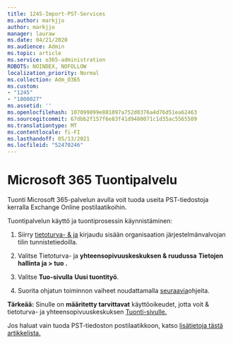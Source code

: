 ```yaml
---
title: 1245-Import-PST-Services
ms.author: markjjo
author: markjjo
manager: lauraw
ms.date: 04/21/2020
ms.audience: Admin
ms.topic: article
ms.service: o365-administration
ROBOTS: NOINDEX, NOFOLLOW
localization_priority: Normal
ms.collection: Adm_O365
ms.custom:
- "1245"
- "1800027"
ms.assetid: ''
ms.openlocfilehash: 107099899e881097a752d0376a4d76d51ea62463
ms.sourcegitcommit: 67dbb2f157f6e83f41d9480071c1d35ac5565509
ms.translationtype: MT
ms.contentlocale: fi-FI
ms.lasthandoff: 05/13/2021
ms.locfileid: "52470246"
---
```

# <a name="microsoft-365-import-service"></a>Microsoft 365 Tuontipalvelu

Tuonti Microsoft 365-palvelun avulla voit tuoda useita PST-tiedostoja kerralla Exchange Online postilaatikoihin.

Tuontipalvelun käyttö ja tuontiprosessin käynnistäminen:

1. Siirry [tietoturva- & ja](https://protection.office.com) kirjaudu sisään organisaation järjestelmänvalvojan tilin tunnistetiedoilla.

2. Valitse Tietoturva- ja **yhteensopivuuskeskuksen & ruudussa** **Tietojen hallinta ja > tuo .**

3. Valitse **Tuo-sivulla** **Uusi tuontityö**.

4. Suorita ohjatun toiminnon vaiheet noudattamalla [seuraavia](/microsoft-365/compliance/use-network-upload-to-import-pst-files.md)ohjeita.

**Tärkeää:** Sinulle on **määritetty tarvittavat** käyttöoikeudet, jotta voit & tietoturva- ja yhteensopivuuskeskuksen [Tuonti-sivulle.](/microsoft-365/security/office-365-security/use-dkim-to-validate-outbound-email.md)

Jos haluat vain tuoda PST-tiedoston postilaatikkoon, katso [lisätietoja tästä artikkelista.](https://support.office.com/article/import-email-contacts-and-calendar-from-an-outlook-pst-file-431a8e9a-f99f-4d5f-ae48-ded54b3440ac)
